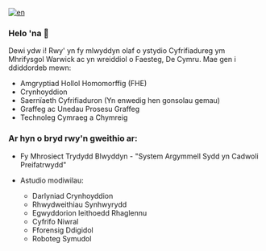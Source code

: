 [![en](https://img.shields.io/badge/lang-en-green
)](https://github.com/dewigjones/dewigjones/blob/main/README.md)
### Helo 'na 👋
Dewi ydw i! Rwy' yn fy mlwyddyn olaf o ystydio Cyfrifiadureg ym Mhrifysgol Warwick ac yn wreiddiol o Faesteg, De Cymru. Mae gen i ddiddordeb mewn:
 * Amgryptiad Hollol Homomorffig (FHE)
 * Crynhoyddion
 * Saernïaeth Cyfrifiaduron (Yn enwedig hen gonsolau gemau)
 * Graffeg ac Unedau Prosesu Graffeg
 * Technoleg Cymraeg a Chymreig

### Ar hyn o bryd rwy'n gweithio ar: 
* Fy Mhrosiect Trydydd Blwyddyn - "System Argymmell Sydd yn Cadwoli Preifatrwydd"

* Astudio modiwilau:
    * Darlyniad Crynhoyddion
    * Rhwydweithiau Synhwyrydd 
    * Egwyddorion Ieithoedd Rhaglennu
    * Cyfrifo Niwral
    * Fforensig Ddigidol
    * Roboteg Symudol
